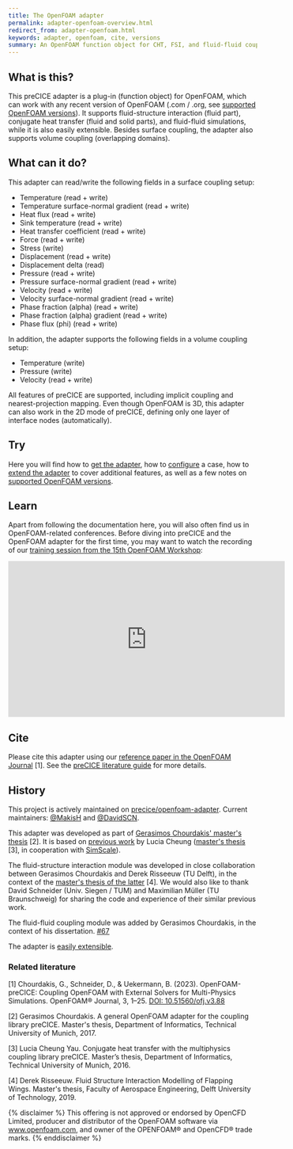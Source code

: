 ```yaml
---
title: The OpenFOAM adapter
permalink: adapter-openfoam-overview.html
redirect_from: adapter-openfoam.html
keywords: adapter, openfoam, cite, versions
summary: An OpenFOAM function object for CHT, FSI, and fluid-fluid coupled simulations using preCICE.
---
```


## What is this?

This preCICE adapter is a plug-in (function object) for OpenFOAM, which can work with any recent version of OpenFOAM (.com / .org, see [supported OpenFOAM versions](https://precice.org/adapter-openfoam-support.html)). It supports fluid-structure interaction (fluid part), conjugate heat transfer (fluid and solid parts), and fluid-fluid simulations, while it is also easily extensible. Besides surface coupling, the adapter also supports volume coupling (overlapping domains).

## What can it do?

This adapter can read/write the following fields in a surface coupling setup:

- Temperature (read + write)
- Temperature surface-normal gradient (read + write)
- Heat flux (read + write)
- Sink temperature (read + write)
- Heat transfer coefficient (read + write)
- Force (read + write)
- Stress (write)
- Displacement (read + write)
- Displacement delta (read)
- Pressure (read + write)
- Pressure surface-normal gradient (read + write)
- Velocity (read + write)
- Velocity surface-normal gradient (read + write)
- Phase fraction (alpha) (read + write)
- Phase fraction (alpha) gradient (read + write)
- Phase flux (phi) (read + write)

In addition, the adapter supports the following fields in a volume coupling setup:

- Temperature (write)
- Pressure (write)
- Velocity (read + write)

All features of preCICE are supported, including implicit coupling and nearest-projection mapping. Even though OpenFOAM is 3D, this adapter can also work in the 2D mode of preCICE, defining only one layer of interface nodes (automatically).

## Try

Here you will find how to [get the adapter](https://precice.org/adapter-openfoam-get.html), how to [configure](https://precice.org/adapter-openfoam-config.html) a case, how to [extend the adapter](https://precice.org/adapter-openfoam-extend.html) to cover additional features, as well as a few notes on [supported OpenFOAM versions](https://precice.org/adapter-openfoam-support.html).

## Learn

Apart from following the documentation here, you will also often find us in OpenFOAM-related conferences.
Before diving into preCICE and the OpenFOAM adapter for the first time, you may want to watch the recording of
our [training session from the 15th OpenFOAM Workshop](https://mediatum.ub.tum.de/1551809):

<iframe width="560" height="315" src="https://www.youtube-nocookie.com/embed/INGsFlCW3B8" frameborder="0" allow="accelerometer; autoplay; clipboard-write; encrypted-media; gyroscope; picture-in-picture" allowfullscreen></iframe>

## Cite

Please cite this adapter using our [reference paper in the OpenFOAM Journal](https://doi.org/10.51560/ofj.v3.88) [1]. See the [preCICE literature guide](https://precice.org/fundamentals-literature-guide.html) for more details.

## History

This project is actively maintained on [precice/openfoam-adapter](https://github.com/precice/openfoam-adapter). Current maintainers: [@MakisH](https://github.com/MakisH/) and [@DavidSCN](https://github.com/DavidSCN).

This adapter was developed as part of [Gerasimos Chourdakis' master's thesis](https://mediatum.ub.tum.de/1462269) [2].
It is based on [previous work](https://github.com/ludcila/CHT-preCICE) by Lucia Cheung ([master's thesis](https://www5.in.tum.de/pub/Cheung2016_Thesis.pdf) [3], in cooperation with [SimScale](https://www.simscale.com/)).

The fluid-structure interaction module was developed in close collaboration between Gerasimos Chourdakis and Derek Risseeuw (TU Delft), in the context of the [master's thesis of the latter](http://resolver.tudelft.nl/uuid:70beddde-e870-4c62-9a2f-8758b4e49123) [4]. We would also like to thank David Schneider (Univ. Siegen / TUM) and Maximilian Müller (TU Braunschweig) for sharing the code and experience of their similar previous work.

The fluid-fluid coupling module was added by Gerasimos Chourdakis, in the context of his dissertation. [#67](https://github.com/precice/openfoam-adapter/pull/67)

The adapter is [easily extensible](https://precice.org/adapter-openfoam-extend.html).

### Related literature

[1] Chourdakis, G., Schneider, D., & Uekermann, B. (2023). OpenFOAM-preCICE: Coupling OpenFOAM with External Solvers for Multi-Physics Simulations. OpenFOAM® Journal, 3, 1–25. [DOI: 10.51560/ofj.v3.88](https://doi.org/10.51560/ofj.v3.88)

[2] Gerasimos Chourdakis. A general OpenFOAM adapter for the coupling library preCICE. Master's thesis, Department of Informatics, Technical University of Munich, 2017.

[3] Lucia Cheung Yau. Conjugate heat transfer with the multiphysics coupling library preCICE. Master’s thesis, Department of Informatics, Technical University of Munich, 2016.

[4] Derek Risseeuw. Fluid Structure Interaction Modelling of Flapping Wings. Master's thesis, Faculty of Aerospace Engineering, Delft University of Technology, 2019.

{% disclaimer %}
This offering is not approved or endorsed by OpenCFD Limited, producer and distributor of the OpenFOAM software via www.openfoam.com, and owner of the OPENFOAM®  and OpenCFD®  trade marks.
{% enddisclaimer %}
